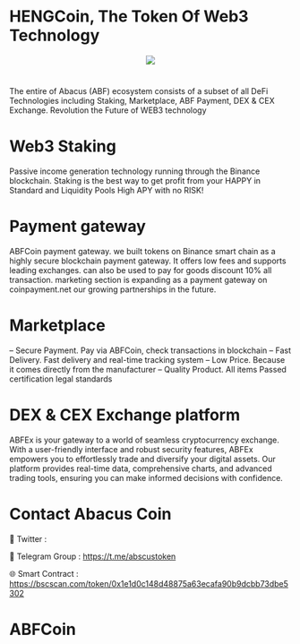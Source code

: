 # HENGCoin, The Token Of Web3 Technology

<div align="center"><img src="https://hengcoin.com/main/wp-content/uploads/2024/03/431904324_380707951484484_6171902854111720794_n-removebg-preview.fw_.png" /><br />
</div>
<div align="center">
  <h1>
</div>

The entire of Abacus (ABF) ecosystem consists of a subset of all DeFi Technologies including Staking, Marketplace, ABF Payment, DEX & CEX Exchange. Revolution the Future of WEB3 technology
# Web3 Staking

Passive income generation technology running through the Binance blockchain. Staking is the best way to get profit from your HAPPY in Standard and Liquidity Pools High APY with no RISK!

# Payment gateway
ABFCoin payment gateway. we built tokens on Binance smart chain as a highly secure blockchain payment gateway. It offers low fees and supports leading exchanges. can also be used to pay for goods discount 10% all transaction. marketing section is expanding as a payment gateway on coinpayment.net our growing partnerships in the future.

# Marketplace
 – Secure Payment. Pay via ABFCoin, check transactions in blockchain
 – Fast Delivery. Fast delivery and real-time tracking system
 – Low Price. Because it comes directly from the manufacturer
 – Quality Product.  All items Passed certification legal standards

# DEX & CEX Exchange platform
ABFEx is your gateway to a world of seamless cryptocurrency exchange. With a user-friendly interface and robust security features, ABFEx empowers you to effortlessly trade and diversify your digital assets. Our platform provides real-time data, comprehensive charts, and advanced trading tools, ensuring you can make informed decisions with confidence.

# Contact Abacus Coin

💎 Twitter : 

🚀 Telegram Group : https://t.me/abscustoken

🌐 Smart Contract : https://bscscan.com/token/0x1e1d0c148d48875a63ecafa90b9dcbb73dbe5302
# ABFCoin
